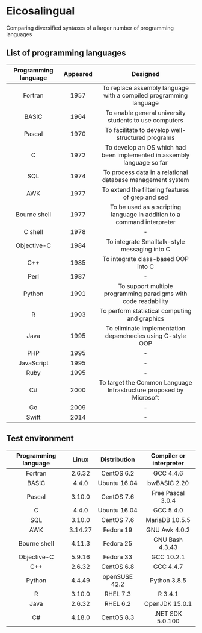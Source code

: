# Eicosalingual
Comparing diversified syntaxes of a larger number of programming languages

## List of programming languages
| Programming language | Appeared | Designed |
| :-: | :-: | :-: |
| Fortran | 1957 | To replace assembly language with a compiled programming language |
| BASIC | 1964 | To enable general university students to use computers |
| Pascal | 1970 | To facilitate to develop well-structured programs  |
| C | 1972 | To develop an OS which had been implemented in assembly language so far |
| SQL | 1974 | To process data in a relational database management system |
| AWK | 1977 | To extend the filtering features of grep and sed |
| Bourne shell | 1977 | To be used as a scripting language in addition to a command interpreter |
| C shell | 1978 | - |
| Objective-C | 1984 | To integrate Smalltalk-style messaging into C |
| C++ | 1985 | To integrate class-based OOP into C |
| Perl | 1987 | - |
| Python | 1991 | To support multiple programming paradigms with code readability |
| R | 1993 | To perform statistical computing and graphics |
| Java | 1995 | To eliminate implementation dependnecies using C-style OOP |
| PHP | 1995 | - |
| JavaScript | 1995 | - |
| Ruby | 1995 | - |
| C# | 2000 | To target the Common Language Infrastructure proposed by Microsoft |
| Go | 2009 | - |
| Swift | 2014 | - |


## Test environment
| Programming language | Linux | Distribution | Compiler or interpreter |
| :-: | :-: | :-: | :-: |
| Fortran | 2.6.32 | CentOS 6.2 | GCC 4.4.6 |
| BASIC | 4.4.0 | Ubuntu 16.04 | bwBASIC 2.20 |
| Pascal | 3.10.0 | CentOS 7.6 | Free Pascal 3.0.4 |
| C | 4.4.0 | Ubuntu 16.04 | GCC 5.4.0 |
| SQL | 3.10.0 | CentOS 7.6 | MariaDB 10.5.5 |
| AWK | 3.14.27 | Fedora 19 | GNU Awk 4.0.2 |
| Bourne shell | 4.11.3 | Fedora 25 | GNU Bash 4.3.43 |
| Objective-C | 5.9.16 | Fedora 33 | GCC 10.2.1 |
| C++ | 2.6.32 | CentOS 6.8 | GCC 4.4.7 |
| Python | 4.4.49 | openSUSE 42.2 | Python 3.8.5 |
| R | 3.10.0 | RHEL 7.3 | R 3.4.1 |
| Java | 2.6.32 | RHEL 6.2 | OpenJDK 15.0.1 |
| C# | 4.18.0 | CentOS 8.3 | .NET SDK 5.0.100 |
